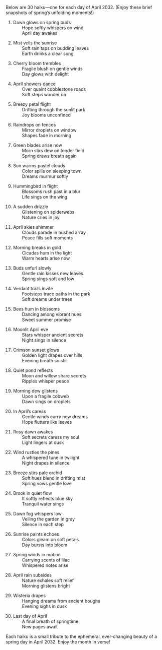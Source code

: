 Below are 30 haiku—one for each day of April 2032. (Enjoy these brief snapshots of spring’s unfolding moments!)

1. Dawn glows on spring buds  
  Hope softly whispers on wind  
  April day awakes

2. Mist veils the sunrise  
  Soft rain taps on budding leaves  
  Earth drinks a clear song

3. Cherry bloom trembles  
  Fragile blush on gentle winds  
  Day glows with delight

4. April showers dance  
  Over quaint cobblestone roads  
  Soft steps wander on

5. Breezy petal flight  
  Drifting through the sunlit park  
  Joy blooms unconfined

6. Raindrops on fences  
  Mirror droplets on window  
  Shapes fade in morning

7. Green blades arise now  
  Morn stirs dew on tender field  
  Spring draws breath again

8. Sun warms pastel clouds  
  Color spills on sleeping town  
  Dreams murmur softly

9. Hummingbird in flight  
  Blossoms rush past in a blur  
  Life sings on the wing

10. A sudden drizzle  
  Glistening on spiderwebs  
  Nature cries in joy

11. April skies shimmer  
  Clouds parade in hushed array  
  Peace fills soft moments

12. Morning breaks in gold  
  Cicadas hum in the light  
  Warm hearts arise now

13. Buds unfurl slowly  
  Gentle rain kisses new leaves  
  Spring sings soft and low

14. Verdant trails invite  
  Footsteps trace paths in the park  
  Soft dreams under trees

15. Bees hum in blossoms  
  Dancing among vibrant hues  
  Sweet summer promise

16. Moonlit April eve  
  Stars whisper ancient secrets  
  Night sings in silence

17. Crimson sunset glows  
  Golden light drapes over hills  
  Evening breath so still

18. Quiet pond reflects  
  Moon and willow share secrets  
  Ripples whisper peace

19. Morning dew glistens  
  Upon a fragile cobweb  
  Dawn sings on droplets

20. In April’s caress  
  Gentle winds carry new dreams  
  Hope flutters like leaves

21. Rosy dawn awakes  
  Soft secrets caress my soul  
  Light lingers at dusk

22. Wind rustles the pines  
  A whispered tune in twilight  
  Night drapes in silence

23. Breeze stirs pale orchid  
  Soft hues blend in drifting mist  
  Spring vows gentle love

24. Brook in quiet flow  
  It softly reflects blue sky  
  Tranquil water sings

25. Dawn fog whispers low  
  Veiling the garden in gray  
  Silence in each step

26. Sunrise paints echoes  
  Colors gleam on soft petals  
  Day bursts into bloom

27. Spring winds in motion  
  Carrying scents of lilac  
  Whispered notes arise

28. April rain subsides  
  Nature exhales soft relief  
  Morning glistens bright

29. Wisteria drapes  
  Hanging dreams from ancient boughs  
  Evening sighs in dusk

30. Last day of April  
  A final breath of springtime  
  New pages await

Each haiku is a small tribute to the ephemeral, ever-changing beauty of a spring day in April 2032. Enjoy the month in verse!
